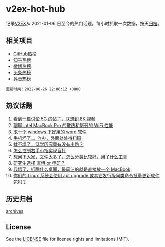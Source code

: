 # v2ex-hot-hub

 记录[V2EX](https://www.v2ex.com/)从 2021-01-06 日至今的热门话题。每小时抓取一次数据，按天[归档](archives)。
 
 ## 相关项目

- [GitHub热榜](https://github.com/lonnyzhang423/github-hot-hub)
- [知乎热榜](https://github.com/lonnyzhang423/zhihu-hot-hub)
- [微博热榜](https://github.com/lonnyzhang423/weibo-hot-hub)
- [头条热榜](https://github.com/lonnyzhang423/toutiao-hot-hub)
- [抖音热榜](https://github.com/lonnyzhang423/douyin-hot-hub)


 `更新时间：2022-06-26 22:06:12 +0800`

## 热议话题

1. [看到一篇讨论 5G 的帖子，联想到 8K 视频](https://www.v2ex.com/t/862223)
1. [聊聊 intel MacBook Pro 的散热和孱弱的 WiFi 性能](https://www.v2ex.com/t/862242)
1. [求一个 windows 下好用的 word 软件](https://www.v2ex.com/t/862289)
1. [手机坏了。。咋办，外面处处得扫码](https://www.v2ex.com/t/862247)
1. [蚌不埠了，低学历究竟有没有出路？](https://www.v2ex.com/t/862276)
1. [怎么控制右手小指实现盲打](https://www.v2ex.com/t/862243)
1. [想问下大家，文件太多了，怎么分类比较好，用了什么工具](https://www.v2ex.com/t/862248)
1. [研究生选择 直博 or 申研？](https://www.v2ex.com/t/862226)
1. [我悟了，折腾什么桌面，最简洁的就是直接放一个 MacBook](https://www.v2ex.com/t/862230)
1. [你们的 Linux 系统会使用 apt upgrade 或其它发行版同类命令批量更新软件包吗？](https://www.v2ex.com/t/862228)

## 历史归档

[archives](archives)

## License

See the [LICENSE](LICENSE) file for license rights and limitations (MIT).
